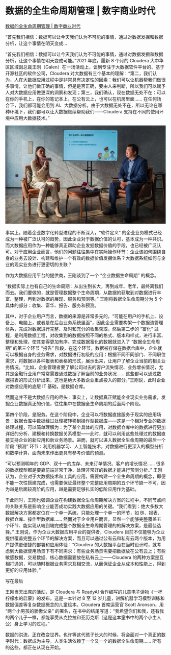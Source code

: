 # 数据的全生命周期管理 | 数字商业时代
[数据的全生命周期管理 | 数字商业时代](http://www.digital-times.com.cn/15100.html) 

 “首先我们相信：数据可以让今天我们认为不可能的事情，通过对数据发掘和数据分析，让这个事情在明天变成...

“首先我们相信：数据可以让今天我们认为不可能的事情，通过对数据发掘和数据分析，让这个事情在明天变成可能。”2021 年底，履新 8 个月的 Cloudera 大中华区区域副总裁王刚（Galen）在一场活动上，谈到专注于大数据软件平台的、基于开源社区的软件公司，Cloudera 对大数据有三个基本的理解：“第二，我们认为，人在大数据应用过程中是非常具有决定性的因素：我们可以让机器帮我们做很多事情，让他们做正确的事情，但是是否正确，要由人来判断，所以我们可以赋予人对大数据应用做更深的洞察和发现；第三，我们确认，现在数据无处不在：可以在你的手机上，在你的笔记本上，在公有云上，也可以在机房里面…… 在任何场合下，我们都可能会用到 AI、大数据分析。由于大数据无处不在，所以无论在哪种环境下，我们都可以让大数据继续帮助我们——Cloudera 支持在不同的使用环境中应用大数据技术。”

![](https://github.com/Hsu-Outer-Brain/WebCliperCDN_001/blob/main/img3/2022-11-17%2009-04-03/13eb8967-a86c-4f46-9107-e823f6bdea9f.jpeg?raw=true)

事实上，随着企业数字化转型进程的不断深入，“软件定义” 的企业业务模式已经成为一种被广泛认可的趋势，因此企业对于数据价值的认可，基本成为一种共识。而大数据应用作为一种能够真正帮助企业发掘数据价值的手段，也已经被广泛认可。对于应用企业而言，他们的问题往往集中在实际操作环节：企业该如何围绕自身的业务去设计、构建和维护一个有效的数据价值发掘体系？大数据系统如何与企业的现实业务进行更密切的关联？

作为大数据应用平台的提供商，王刚谈到了一个 “企业数据生命周期” 的概念。

“数据实际上也有自己的生命周期：从出生到长大，再到成年、老年，最终离我们而去。我们要做的，就是管理数据整个生命周期，从数据的获取到对数据进行丰富、整理，再到对数据的展现、服务和预测等。” 王刚将数据全生命周期分为 5 个具体的部分：收集、富华、报告、服务和预测。

其中，对于企业用户而言，数据的来源是非常多元的，“可能在用户的手机上、设备上、电脑上，或者是在后台业务系统里面”，因此企业需要构架一个数据流管理体系，完成对数据进行完整、及时和充分的收集获取。然后第二步的 “富化” 过程，是利用数据工程，对收集到的数据按照不同的格式、版本和样式，进行丰富、整理和处理，使其变得更加有序。完成数据富化的数据就进入了 “数据全生命周期” 的第三个环节 “报告” 阶段，在这个环节，数据被存储在数据仓库中，企业就可以根据自身的业务需求，对数据进行初级的应用：根据不同不同部门、不同职位需求，将数据以各种报表和表格的形式，展示出来，让用户了解企业当前的相关业务情况。“比如，企业管理者要了解公司过去的客户流失情况、业务增长情况，尤其是金融行业用户常常需要通过数据了解当前的业务状况…… 这些都可以通过数据报表的形式分析出来，这也是绝大多数企业重点投入的部分。”王刚说，此时企业对数据应用的底层 IT 基础，是数据仓库。

然而这并不是大数据应用的尽头：事实上，让数据真正赋能企业现实业务需求，发掘企业数据真正的价值，往往集中在数据全生命周期的后面两个阶段。

第四个阶段，是服务。在这个阶段中，企业可以将数据直接服务于现实的应用场景：数据仓库中数据经过处理被转移到操作型数据库——这是一个相对专业的数据处理过程，可以简单理解为：为了某个具体的应用，对数据仓库中的数据进行更加详细的分析、建模和转换数据关系模型——此时，就可以利用这些处理过的数据直接支持企业的新应用和新业务场景。进而，就可以进入数据全生命周期的最后一个阶段 “预测” 环节：利用机器学习、人工智能技术，对数据进行更深入的模型分析和数学计算，面向未来作出更具有参考价值的预测。

“可以预测明年的 GDP、双十一的库存、未来订单情况、客户的增长情况…… 很多的数据模型都是要靠前端非常干净、处理非常好的数据才能进行预测分析。” 王刚认为，企业对于大数据技术和工具的应用，需要构建一个全生命周期的概念，即便不能一次性搭建完成，也需要保证最终整个完整应用周期的五个环节缺一不可，因为越是后面较高阶的应用，越是需要足够扎实的低阶应用作为基础。

于此同时，王刚也强调企业在构建数据全生命周期解决方案的过程中，不同节点间的关联关系是影响企业能否成功实践大数据应用的关键。“我们看到：绝大多数大数据解决方案都定位在一个单一系统，只能处理一个单一的环节，如 BI、报表、数据仓库、操作型数据库…… 然而对于企业用户而言，显然一个能够完整覆盖五个环节、能实现从端到端完成整个数据全生命周期管理的的解决方案，是最佳选择。” 王刚说，作为企业大数据应用平台的提供者，Cloudera 目前不仅能够为企业提供覆盖完整五个环节的解决方案，而且可以通过公有云和私有云两个版本，为用户提供更便捷的部署和应用体验：“Cloudera 的大数据平台在当时设计时，就考虑到大数据使用场景下有不同需求：有些业务场景需要把数据放在公有云上；有些敏感数据，交易数据、核心数据需要放在私有云上——Cloudera 的两种方案是互相打通的，可以随时根据业务需求互相交流，从而保证企业从成本和性能上，得到更好的应用体验。”

写在最后

王刚当天出席的活动，是 Cloudera 与 ReadyAI 合作编写的儿童电子读物《一杯柠檬水的启蒙》的发布。这是一本针对 8 至 12 岁儿童，讲解机器学习模型训练和数据偏差等复杂数据概念的儿童绘本。Cloudera 首席运营官 Scott Aronson，用 “两个小男孩的骄傲父亲” 的署名，在书中的结尾写道：“我希望你们和我，还有我的两个儿子一样，都能享受从克拉拉和亚历克斯（这是这本童书中的两个小主人公）身上学习的过程。”

数据的洪流，正在改变世界。也许等这代孩子长大的时候，将会面对一个真正的数字时代：数据成为主导，人类生活依赖于一个又一个的数据全生命周期…… 所有的这些，都正在从现在开始。
